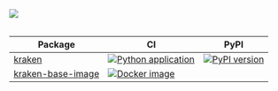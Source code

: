 <img src="https://github.com/kraken-build/.github/assets/1318438/7c9652a6-c244-45d7-b275-935f63939c1c" align="center">
<br/>&nbsp;

<p align="center">
  
| Package | CI | PyPI |
| ------- | -- | ---- |
| [kraken][] | [![Python application](https://github.com/kraken-build/kraken/actions/workflows/python.yaml/badge.svg)](https://github.com/kraken-build/kraken/actions/workflows/python.yaml) | [![PyPI version](https://badge.fury.io/py/kraken-build.svg)](https://badge.fury.io/py/kraken) |
| [kraken-base-image][] | [![Docker image](https://github.com/kraken-build/kraken-base-image/actions/workflows/docker.yml/badge.svg)](https://github.com/kraken-build/kraken-base-image/actions/workflows/docker.yml) | |

  [kraken]: https://github.com/kraken-build/kraken
  [kraken-base-image]: https://github.com/kraken-build/kraken-base-image

</p>
